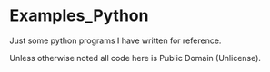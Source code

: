 Examples_Python
===========

Just some python programs I have written for reference.

Unless otherwise noted all code here is Public Domain (Unlicense).
